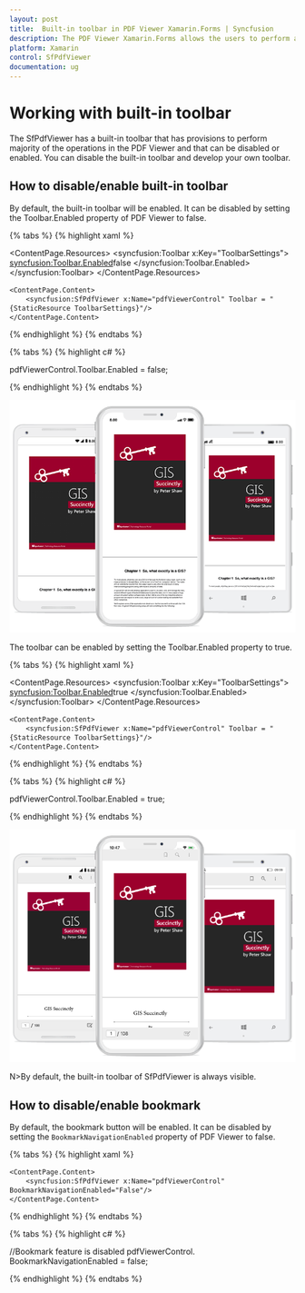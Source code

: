 ```yaml
---
layout: post
title:  Built-in toolbar in PDF Viewer Xamarin.Forms | Syncfusion
description: The PDF Viewer Xamarin.Forms allows the users to perform almost all operations in PDF Viewer using the built-in toolbar.
platform: Xamarin
control: SfPdfViewer
documentation: ug
---
```


# Working with built-in toolbar

The SfPdfViewer has a built-in toolbar that has provisions to perform majority of the operations in the PDF Viewer and that can be disabled or enabled. You  can disable the built-in toolbar and develop your own toolbar.

## How to disable/enable built-in toolbar

By default, the built-in toolbar will be enabled. It can be disabled by setting the Toolbar.Enabled property of PDF Viewer to false.

{% tabs %}
{% highlight xaml %}

<ContentPage xmlns="http://xamarin.com/schemas/2014/forms"
             xmlns:x="http://schemas.microsoft.com/winfx/2009/xaml"
             xmlns:local="clr-namespace: PdfViewerGettingStarted "
             xmlns:syncfusion ="clr-namespace:Syncfusion.SfPdfViewer.XForms;assembly=Syncfusion.SfPdfViewer.XForms"
             x:Class=" PdfViewerGettingStarted.MainPage">

  <ContentPage.Resources>
        <ResourceDictionary>
            <syncfusion:Toolbar x:Key="ToolbarSettings">
                <syncfusion:Toolbar.Enabled>false
                </syncfusion:Toolbar.Enabled>
            </syncfusion:Toolbar>
        </ResourceDictionary>
    </ContentPage.Resources>

    <ContentPage.Content>
        <syncfusion:SfPdfViewer x:Name="pdfViewerControl" Toolbar = "{StaticResource ToolbarSettings}"/>
    </ContentPage.Content>

</ContentPage>

{% endhighlight %}
{% endtabs %}

{% tabs %}
{% highlight c# %}

pdfViewerControl.Toolbar.Enabled = false;

{% endhighlight %}
{% endtabs %}

![Build-in-toolbar disable in PDF Viewer](pdfviewer_images/ToolbarDisabled.png)

The toolbar can be enabled by setting the Toolbar.Enabled property to true.

{% tabs %}
{% highlight xaml %}

<ContentPage xmlns="http://xamarin.com/schemas/2014/forms"
             xmlns:x="http://schemas.microsoft.com/winfx/2009/xaml"
             xmlns:local="clr-namespace: PdfViewerGettingStarted "
             xmlns:syncfusion ="clr-namespace:Syncfusion.SfPdfViewer.XForms;assembly=Syncfusion.SfPdfViewer.XForms"
             x:Class=" PdfViewerGettingStarted.MainPage">

  <ContentPage.Resources>
        <ResourceDictionary>
            <syncfusion:Toolbar x:Key="ToolbarSettings">
                <syncfusion:Toolbar.Enabled>true
                </syncfusion:Toolbar.Enabled>
            </syncfusion:Toolbar>
        </ResourceDictionary>
    </ContentPage.Resources>

    <ContentPage.Content>
        <syncfusion:SfPdfViewer x:Name="pdfViewerControl" Toolbar = "{StaticResource ToolbarSettings}"/>
    </ContentPage.Content>

</ContentPage>

{% endhighlight %}
{% endtabs %}

{% tabs %}
{% highlight c# %}

pdfViewerControl.Toolbar.Enabled = true;

{% endhighlight %}
{% endtabs %}

![Build-in-toolbar enable in PDF Viewer](pdfviewer_images/ToolbarEnabled.png)

N>By default, the built-in toolbar of SfPdfViewer is always visible.

## How to disable/enable bookmark

By default, the bookmark button will be enabled. It can be disabled by setting the `BookmarkNavigationEnabled` property of PDF Viewer to false.  

{% tabs %}
{% highlight xaml %}

<ContentPage xmlns="http://xamarin.com/schemas/2014/forms"
             xmlns:x="http://schemas.microsoft.com/winfx/2009/xaml"
             xmlns:local="clr-namespace: PdfViewerGettingStarted "
             xmlns:syncfusion ="clr-namespace:Syncfusion.SfPdfViewer.XForms;assembly=Syncfusion.SfPdfViewer.XForms"
             x:Class=" PdfViewerGettingStarted.MainPage">

    <ContentPage.Content>
        <syncfusion:SfPdfViewer x:Name="pdfViewerControl" BookmarkNavigationEnabled="False"/>
    </ContentPage.Content>

</ContentPage>          

{% endhighlight %}
{% endtabs %}

{% tabs %}
{% highlight c# %}

//Bookmark feature is disabled
pdfViewerControl. BookmarkNavigationEnabled = false;             

{% endhighlight %}
{% endtabs %}